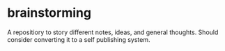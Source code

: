 # brainstorming
A repositiory to story different notes, ideas, and general thoughts. Should consider converting it to a self publishing system.
